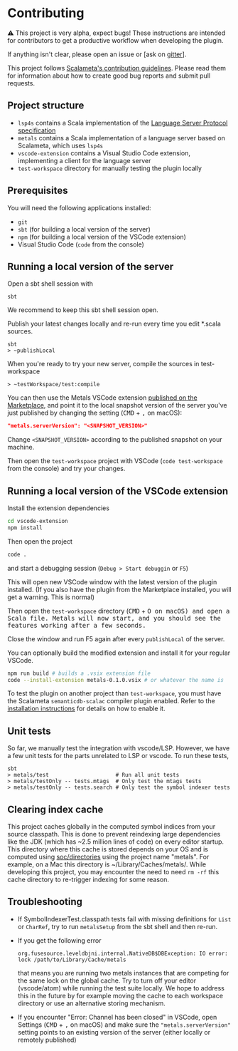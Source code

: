 # Contributing

:warning: This project is very alpha, expect bugs! These instructions are
intended for contributors to get a productive workflow when developing the
plugin.

If anything isn't clear, please open an issue or
[ask on [gitter](https://gitter.im/scalameta/metals)].

This project follows
[Scalameta's contribution guidelines](https://github.com/scalameta/scalameta/blob/master/CONTRIBUTING.md).
Please read them for information about how to create good bug reports and submit
pull requests.

## Project structure

* `lsp4s` contains a Scala implementation of the
  [Language Server Protocol specification](https://github.com/Microsoft/language-server-protocol/blob/master/protocol.md)
* `metals` contains a Scala implementation of a language server based on
  Scalameta, which uses `lsp4s`
* `vscode-extension` contains a Visual Studio Code extension, implementing a
  client for the language server
* `test-workspace` directory for manually testing the plugin locally

## Prerequisites
You will need the following applications installed:

* `git`
* `sbt` (for building a local version of the server)
* `npm` (for building a local version of the VSCode extension)
* Visual Studio Code (`code` from the console)

## Running a local version of the server
Open a sbt shell session with

```
sbt
```

We recommend to keep this sbt shell session open.

Publish your latest changes locally and re-run every time you edit *.scala sources.
```
sbt
> ~publishLocal
```

When you're ready to try your new server, compile the sources in test-workspace

```
> ~testWorkspace/test:compile
```

You can then use the Metals VSCode extension [published on the Marketplace](https://marketplace.visualstudio.com/items?itemName=scalameta.metals),
and point it to the local snapshot version of the server you've just published by changing the
setting (<kbd>CMD</kbd> + <kbd>,</kbd> on macOS):

```json
"metals.serverVersion": "<SNAPSHOT_VERSION>"
```

Change `<SNAPSHOT_VERSION>` according to the published snapshot on your machine.

Then open the `test-workspace` project with VSCode (`code test-workspace` from the console)
and try your changes.

## Running a local version of the VSCode extension

Install the extension dependencies

```sh
cd vscode-extension
npm install
```

Then open the project

```sh
code .
```

and start a debugging session (`Debug > Start debuggin` or `F5`)

This will open new VSCode window with the latest version of the plugin installed.
(If you also have the plugin from the Marketplace installed, you will get a warning. This is normal)

Then open the `test-workspace` directory (<kbd>CMD</kbd> + <kbd>O</kdb> on macOS) and open a Scala
file. Metals will now start, and you should see the features working after a few seconds.

Close the window and run F5 again after every `publishLocal` of the server.

You can optionally build the modified extension and install it for your regular VSCode.

```sh
npm run build # builds a .vsix extension file
code --install-extension metals-0.1.0.vsix # or whatever the name is
```

To test the plugin on another project than `test-workspace`, you must have the
Scalameta `semanticdb-scalac` compiler plugin enabled.
Refer to the [installation instructions](/docs/installation.md) for details on how to enable it.

## Unit tests

So far, we manually test the integration with vscode/LSP. However, we have a few
unit tests for the parts unrelated to LSP or vscode. To run these tests,

```
sbt
> metals/test                     # Run all unit tests
> metals/testOnly -- tests.mtags  # Only test the mtags tests
> metals/testOnly -- tests.search # Only test the symbol indexer tests
```

## Clearing index cache

This project caches globally in the computed symbol indices from your source
classpath. This is done to prevent reindexing large dependencies like the JDK
(which has ~2.5 million lines of code) on every editor startup. This directory
where this cache is stored depends on your OS and is computed using
[soc/directories](https://github.com/soc/directories) using the project name
"metals". For example, on a Mac this directory is ~/Library/Caches/metals/.
While developing this project, you may encounter the need to need `rm -rf` this
cache directory to re-trigger indexing for some reason.

## Troubleshooting

* If SymbolIndexerTest.classpath tests fail with missing definitions for `List`
  or `CharRef`, try to run `metalsSetup` from the sbt shell and then re-run.

* If you get the following error

      org.fusesource.leveldbjni.internal.NativeDB$DBException: IO error: lock /path/to/Library/Cache/metals

  that means you are running two metals instances that are competing for the
  same lock on the global cache. Try to turn off your editor (vscode/atom) while
  running the test suite locally. We hope to address this in the future by for
  example moving the cache to each workspace directory or use an alternative
  storing mechanism.

* If you encounter "Error: Channel has been closed" in VSCode, open Settings
(<kbd>CMD</kbd> + <kbd>,</kbd> on macOS)
and make sure the `"metals.serverVersion"` setting points to an existing version of the server
(either locally or remotely published)
